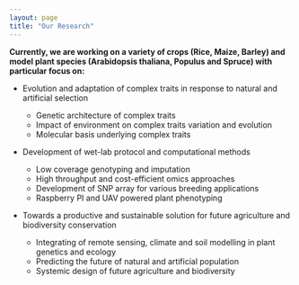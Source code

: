 ```yaml
---
layout: page
title: "Our Research"
---
```

<b> Currently, we are working on a variety of crops (Rice, Maize, Barley) and model plant species (Arabidopsis thaliana, Populus and Spruce) with particular focus on:</b> 

* Evolution and adaptation of complex traits in response to natural and artificial selection

  * Genetic architecture of complex traits
  * Impact of environment on complex traits variation and evolution
  * Molecular basis underlying complex traits


* Development of wet-lab protocol and computational methods 

  * Low coverage genotyping and imputation
  * High throughput and cost-efficient omics approaches
  * Development of SNP array for various breeding applications
  * Raspberry PI and UAV powered plant phenotyping
  
* Towards a productive and sustainable solution for future agriculture and biodiversity conservation
 
  * Integrating of remote sensing, climate and soil modelling in plant genetics and ecology
  * Predicting the future of natural and artificial population
  * Systemic design of future agriculture and biodiversity


